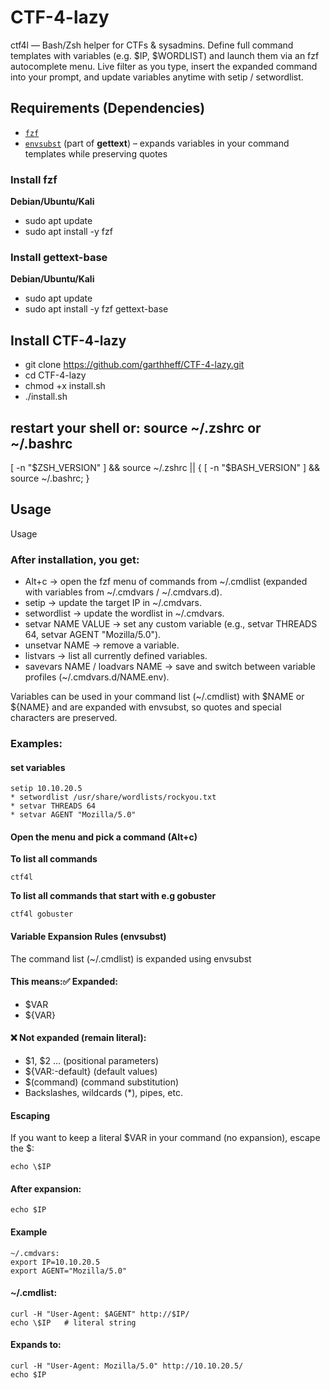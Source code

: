 # CTF-4-lazy
ctf4l — Bash/Zsh helper for CTFs &amp; sysadmins. Define full command templates with variables (e.g. $IP, $WORDLIST) and launch them via an fzf autocomplete menu. Live filter as you type, insert the expanded command into your prompt, and update variables anytime with setip / setwordlist.

## Requirements (Dependencies)
- [`fzf`](https://github.com/junegunn/fzf)
- [`envsubst`](https://www.gnu.org/software/gettext/manual/html_node/envsubst-Invocation.html) (part of **gettext**) – expands variables in your command templates while preserving quotes  

### Install fzf
**Debian/Ubuntu/Kali**
* sudo apt update
* sudo apt install -y fzf

### Install gettext-base
**Debian/Ubuntu/Kali**
* sudo apt update
* sudo apt install -y fzf gettext-base

## Install CTF-4-lazy
* git clone https://github.com/garthheff/CTF-4-lazy.git
* cd CTF-4-lazy
* chmod +x install.sh
* ./install.sh

## restart your shell or: source ~/.zshrc  or ~/.bashrc
[ -n "$ZSH_VERSION" ] && source ~/.zshrc || { [ -n "$BASH_VERSION" ] && source ~/.bashrc; }

## Usage
Usage

### After installation, you get:

* Alt+c → open the fzf menu of commands from ~/.cmdlist (expanded with variables from ~/.cmdvars / ~/.cmdvars.d).
* setip <ip> → update the target IP in ~/.cmdvars.
* setwordlist <path> → update the wordlist in ~/.cmdvars.
* setvar NAME VALUE → set any custom variable (e.g., setvar THREADS 64, setvar AGENT "Mozilla/5.0").
* unsetvar NAME → remove a variable.
* listvars → list all currently defined variables.
* savevars NAME / loadvars NAME → save and switch between variable profiles (~/.cmdvars.d/NAME.env).

Variables can be used in your command list (~/.cmdlist) with $NAME or ${NAME} and are expanded with envsubst, so quotes and special characters are preserved.

### Examples:
#### set variables
```
setip 10.10.20.5
* setwordlist /usr/share/wordlists/rockyou.txt
* setvar THREADS 64
* setvar AGENT "Mozilla/5.0"
```

#### Open the menu and pick a command (Alt+c)

__To list all commands__
```
ctf4l
```
__To list all commands that start with e.g gobuster__
```
ctf4l gobuster
```

#### Variable Expansion Rules (envsubst)

The command list (~/.cmdlist) is expanded using envsubst

#### This means:✅ Expanded:
* $VAR
* ${VAR}

#### ❌ Not expanded (remain literal):
* $1, $2 … (positional parameters)
* ${VAR:-default} (default values)
* $(command) (command substitution)
* Backslashes, wildcards (*), pipes, etc.

#### Escaping
If you want to keep a literal $VAR in your command (no expansion), escape the $:
```
echo \$IP
```

#### After expansion:
```
echo $IP
```

#### Example
```
~/.cmdvars:
export IP=10.10.20.5
export AGENT="Mozilla/5.0"
```

#### ~/.cmdlist:
```
curl -H "User-Agent: $AGENT" http://$IP/
echo \$IP   # literal string
```

#### Expands to:
```
curl -H "User-Agent: Mozilla/5.0" http://10.10.20.5/
echo $IP
```
